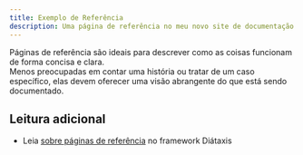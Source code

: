 ```yaml
---
title: Exemplo de Referência
description: Uma página de referência no meu novo site de documentação com Starlight.
---
```


Páginas de referência são ideais para descrever como as coisas funcionam de forma concisa e clara.  
Menos preocupadas em contar uma história ou tratar de um caso específico, elas devem oferecer uma visão abrangente do que está sendo documentado.

## Leitura adicional

- Leia [sobre páginas de referência](https://diataxis.fr/reference/) no framework Diátaxis

